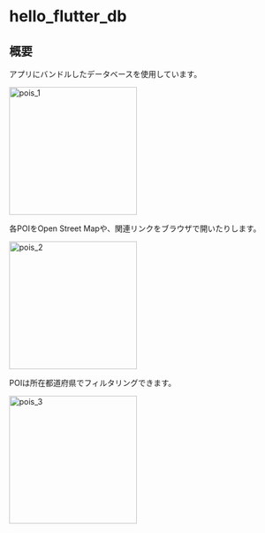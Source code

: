 # hello_flutter_db

## 概要

アプリにバンドルしたデータベースを使用しています。

<img width="231" alt="pois_1" src="https://github.com/y1tagawa/Outpost/assets/46841556/3b9bf045-3f96-43d9-a07f-8988f0165719">

各POIをOpen Street Mapや、関連リンクをブラウザで開いたりします。

<img width="231" alt="pois_2" src="https://github.com/y1tagawa/Outpost/assets/46841556/48351520-be9a-4d95-b26d-b2748dcc13c1">

POIは所在都道府県でフィルタリングできます。

<img width="231" alt="pois_3" src="https://github.com/y1tagawa/Outpost/assets/46841556/88e46499-6eb8-477b-816f-d2db3d4d836e">
